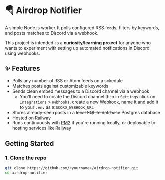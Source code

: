 # 🪂 Airdrop Notifier

A simple Node.js worker. It polls configured RSS feeds, filters by keywords, and posts matches to Discord via a webhook.

This project is intended as a **curiosity/learning project** for anyone who wants to experiment with setting up automated notifications in Discord using webhooks.

## ✨ Features

- Polls any number of RSS or Atom feeds on a schedule
- Matches posts against customizable keywords
- Sends clean embed messages to a Discord channel via a webhook
  - You'll need to create the Discord channel then in `Settings` click on `Integrations` > `Webhooks`, create a new Webhook, name it and add it to your `.env` as `DISCORD_WEBHOOK_URL`
- Stores already-seen posts in a ~~local SQLite database~~ Postgres database
- Hosted on Railway
- Runs continuously with [PM2](https://pm2.keymetrics.io/) if you're running locally, or deployable to hosting services like Railway

## Getting Started

### 1. Clone the repo

```bash
git clone https://github.com/<yourname>/airdrop-notifier.git
cd airdrop-notifier
```
